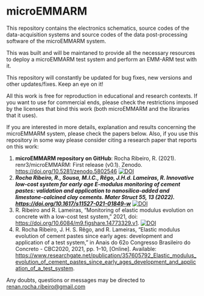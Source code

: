 # microEMMARM
This repository contains the electronics schematics, source codes of the data-acquisition systems and source codes of the data post-processing software of the microEMMARM system.

This was built and will be maintaned to provide all the necessary resources to deploy a microEMMARM test system and perform an EMM-ARM test with it.

This repository will constantly be updated for bug fixes, new versions and other updates/fixes. Keep an eye on it!

All this work is free for reproduction in educational and research contexts. If you want to use for commercial ends, please check the restrictions imposed by the licenses that bind this work (both microEMMARM and the libraries that it uses).

If you are  interested in more details, explanation and results concerning the microEMMARM system, please check the papers below. Also, if you use this repository in some way please consider citing a research paper that reports on this work:

1. **microEMMARM repository on GitHub**: Rocha Ribeiro, R. (2021). renr3/microEMMARM: First release (v0.1). Zenodo. https://doi.org/10.5281/zenodo.5802546 [![DOI](https://zenodo.org/badge/DOI/10.5281/zenodo.5802546.svg)](https://doi.org/10.5281/zenodo.5802546)
2. ***Rocha Ribeiro, R., Sousa, M.I.C., Rêgo, J.H.d. Lameiras, R. Innovative low-cost system for early age E-modulus monitoring of cement pastes: validation and application to nanosilica-added and limestone-calcined clay cements. Mater Struct 55, 13 (2022). https://doi.org/10.1617/s11527-021-01849-w*** [![DOI](https://zenodo.org/badge/DOI/10.1617/s11527-021-01849-w.svg)](https://doi.org/10.1617/s11527-021-01849-w)
3. R. Ribeiro and R. Lameiras, “Monitoring of elastic modulus evolution on concrete with a low-cost test system,” 2021, doi: https://doi.org/10.6084/m9.figshare.14773329.v1. [![DOI](https://zenodo.org/badge/DOI/10.6084/m9.figshare.14773329.v1.svg)](https://doi.org/10.6084/m9.figshare.14773329.v1)
4. R. Rocha Ribeiro, J. H. S. Rêgo, and R. Lameiras, “Elastic modulus evolution of cement pastes since early ages: development and application of a test system,” in Anais do 62o Congresso Brasileiro do Concreto - CBC2020, 2021, pp. 1–10, [Online]. Available: https://www.researchgate.net/publication/357605792_Elastic_modulus_evolution_of_cement_pastes_since_early_ages_development_and_application_of_a_test_system.

Any doubts, questions or messages may be directed to renan.rocha.ribeiro@gmail.com
 

